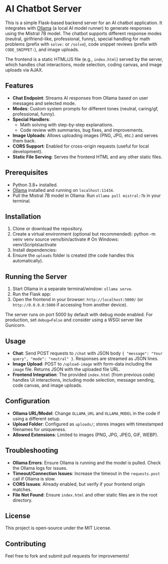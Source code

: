 # AI Chatbot Server

This is a simple Flask-based backend server for an AI chatbot application. It integrates with [Ollama](https://ollama.com/) (a local AI model runner) to generate responses using the Mistral 7B model. The chatbot supports different response modes (neutral, girlfriend-like, professional, funny), special handling for math problems (prefix with `solve:` or `/solve`), code snippet reviews (prefix with `CODE_SNIPPET:`), and image uploads.

The frontend is a static HTML/JS file (e.g., `index.html`) served by the server, which handles chat interactions, mode selection, coding canvas, and image uploads via AJAX.

## Features
- **Chat Endpoint**: Streams AI responses from Ollama based on user messages and selected mode.
- **Modes**: Custom system prompts for different tones (neutral, caring/gf, professional, funny).
- **Special Handlers**:
  - Math solving with step-by-step explanations.
  - Code review with summaries, bug fixes, and improvements.
- **Image Uploads**: Allows uploading images (PNG, JPG, etc.) and serves them back.
- **CORS Support**: Enabled for cross-origin requests (useful for local development).
- **Static File Serving**: Serves the frontend HTML and any other static files.

## Prerequisites
- Python 3.8+ installed.
- [Ollama](https://ollama.com/) installed and running on `localhost:11434`.
- Pull the Mistral 7B model in Ollama: Run `ollama pull mistral:7b` in your terminal.

## Installation
1. Clone or download the repository.
2. Create a virtual environment (optional but recommended):
python -m venv venv
source venv/bin/activate  # On Windows: venv\Scripts\activate
3. Install dependencies:
4. Ensure the `uploads` folder is created (the code handles this automatically).

## Running the Server
1. Start Ollama in a separate terminal/window: `ollama serve`.
2. Run the Flask app:
3. Open the frontend in your browser: `http://localhost:5000/` (or `http://0.0.0.0:5000` if accessing from another device).

The server runs on port 5000 by default with debug mode enabled. For production, set `debug=False` and consider using a WSGI server like Gunicorn.

## Usage
- **Chat**: Send POST requests to `/chat` with JSON body `{ "message": "Your query", "mode": "neutral" }`. Responses are streamed as JSON lines.
- **Image Upload**: POST to `/upload-image` with form-data including the `image` file. Returns JSON with the uploaded file URL.
- **Frontend Integration**: The provided `index.html` (from previous code) handles UI interactions, including mode selection, message sending, code canvas, and image uploads.

## Configuration
- **Ollama URL/Model**: Change `OLLAMA_URL` and `OLLAMA_MODEL` in the code if using a different setup.
- **Upload Folder**: Configured as `uploads/`; stores images with timestamped filenames for uniqueness.
- **Allowed Extensions**: Limited to images (PNG, JPG, JPEG, GIF, WEBP).

## Troubleshooting
- **Ollama Errors**: Ensure Ollama is running and the model is pulled. Check the Ollama logs for issues.
- **Timeout/Connection Issues**: Increase the timeout in the `requests.post` call if Ollama is slow.
- **CORS Issues**: Already enabled, but verify if your frontend origin matches.
- **File Not Found**: Ensure `index.html` and other static files are in the root directory.

## License
This project is open-source under the MIT License.

## Contributing
Feel free to fork and submit pull requests for improvements!